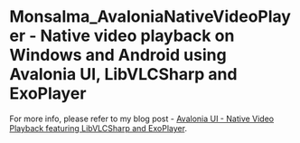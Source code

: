 # Monsalma_AvaloniaNativeVideoPlayer - Native video playback on Windows and Android using Avalonia UI, LibVLCSharp and ExoPlayer

For more info, please refer to my blog post - [Avalonia UI - Native Video Playback featuring LibVLCSharp and ExoPlayer](https://monsalma.net/avalonia-ui-native-video-playback-featuring-libvlcsharp-and-exoplayer/).
